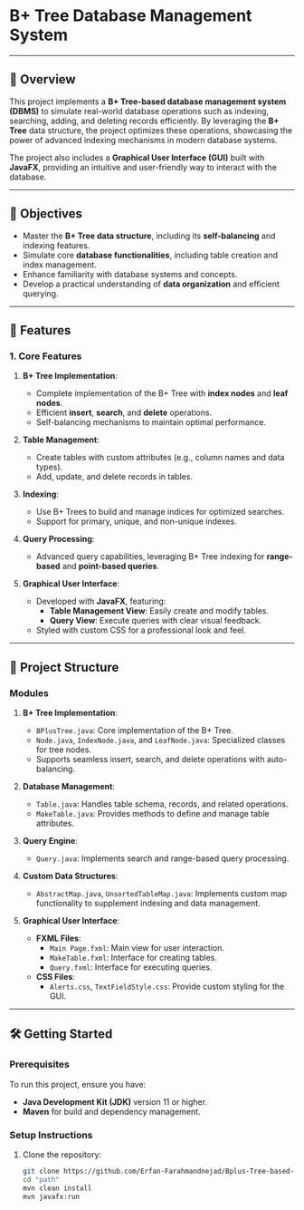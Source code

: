 <!-- Begin README in LTR mode -->
<div dir="ltr">

# B+ Tree Database Management System

---

## **📖 Overview**
This project implements a **B+ Tree-based database management system (DBMS)** to simulate real-world database operations such as indexing, searching, adding, and deleting records efficiently. By leveraging the **B+ Tree** data structure, the project optimizes these operations, showcasing the power of advanced indexing mechanisms in modern database systems.

The project also includes a **Graphical User Interface (GUI)** built with **JavaFX**, providing an intuitive and user-friendly way to interact with the database.

---

## **🎯 Objectives**
- Master the **B+ Tree data structure**, including its **self-balancing** and indexing features.
- Simulate core **database functionalities**, including table creation and index management.
- Enhance familiarity with database systems and concepts.
- Develop a practical understanding of **data organization** and efficient querying.

---

## **🚀 Features**

### **1. Core Features**
1. **B+ Tree Implementation**:
   - Complete implementation of the B+ Tree with **index nodes** and **leaf nodes**.
   - Efficient **insert**, **search**, and **delete** operations.
   - Self-balancing mechanisms to maintain optimal performance.

2. **Table Management**:
   - Create tables with custom attributes (e.g., column names and data types).
   - Add, update, and delete records in tables.

3. **Indexing**:
   - Use B+ Trees to build and manage indices for optimized searches.
   - Support for primary, unique, and non-unique indexes.

4. **Query Processing**:
   - Advanced query capabilities, leveraging B+ Tree indexing for **range-based** and **point-based queries**.

5. **Graphical User Interface**:
   - Developed with **JavaFX**, featuring:
     - **Table Management View**: Easily create and modify tables.
     - **Query View**: Execute queries with clear visual feedback.
   - Styled with custom CSS for a professional look and feel.

---

## **📂 Project Structure**

### **Modules**
1. **B+ Tree Implementation**:
   - `BPlusTree.java`: Core implementation of the B+ Tree.
   - `Node.java`, `IndexNode.java`, and `LeafNode.java`: Specialized classes for tree nodes.
   - Supports seamless insert, search, and delete operations with auto-balancing.

2. **Database Management**:
   - `Table.java`: Handles table schema, records, and related operations.
   - `MakeTable.java`: Provides methods to define and manage table attributes.

3. **Query Engine**:
   - `Query.java`: Implements search and range-based query processing.

4. **Custom Data Structures**:
   - `AbstractMap.java`, `UnsortedTableMap.java`: Implements custom map functionality to supplement indexing and data management.

5. **Graphical User Interface**:
   - **FXML Files**:
     - `Main Page.fxml`: Main view for user interaction.
     - `MakeTable.fxml`: Interface for creating tables.
     - `Query.fxml`: Interface for executing queries.
   - **CSS Files**:
     - `Alerts.css`, `TextFieldStyle.css`: Provide custom styling for the GUI.

---

## **🛠️ Getting Started**

### **Prerequisites**
To run this project, ensure you have:
- **Java Development Kit (JDK)** version 11 or higher.
- **Maven** for build and dependency management.

### **Setup Instructions**
1. Clone the repository:
   ```bash
   git clone https://github.com/Erfan-Farahmandnejad/Bplus-Tree-based-database.git
   cd "path"
   mvn clean install
   mvn javafx:run


